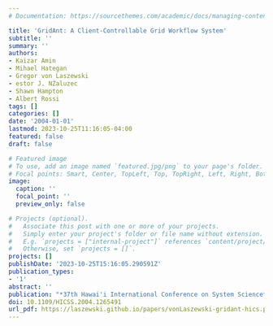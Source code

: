 ```yaml
---
# Documentation: https://sourcethemes.com/academic/docs/managing-content/

title: 'GridAnt: A Client-Controllable Grid Workflow System'
subtitle: ''
summary: ''
authors:
- Kaizar Amin
- Mihael Hategan
- Gregor von Laszewski
- estor J. NZaluzec
- Shawn Hampton
- Albert Rossi
tags: []
categories: []
date: '2004-01-01'
lastmod: 2023-10-25T11:16:05-04:00
featured: false
draft: false

# Featured image
# To use, add an image named `featured.jpg/png` to your page's folder.
# Focal points: Smart, Center, TopLeft, Top, TopRight, Left, Right, BottomLeft, Bottom, BottomRight.
image:
  caption: ''
  focal_point: ''
  preview_only: false

# Projects (optional).
#   Associate this post with one or more of your projects.
#   Simply enter your project's folder or file name without extension.
#   E.g. `projects = ["internal-project"]` references `content/project/deep-learning/index.md`.
#   Otherwise, set `projects = []`.
projects: []
publishDate: '2023-10-25T15:16:05.290591Z'
publication_types:
- '1'
abstract: ''
publication: "*37th Hawai'i International Conference on System Science*"
doi: 10.1109/HICSS.2004.1265491
url_pdf: https://laszewski.github.io/papers/vonLaszewski-gridant-hics.pdf
---
```

